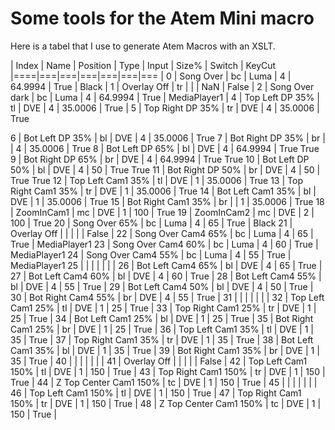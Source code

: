 # Some tools for the Atem Mini macro

Here is a tabel that I use to generate Atem Macros with an XSLT.

| Index | Name | Position | Type | Input | Size% | Switch | KeyCut
|====|===|===|===|===|===|===
| 0 | Song Over | bc | Luma | 4 | 64.9994 | True | Black
| 1 | Overlay Off | tr |  |  | NaN | False
| 2 | Song Over dark | bc | Luma | 4 | 64.9994 | True | MediaPlayer1
| 4 | Top Left DP 35% | tl | DVE | 4 | 35.0006 | True
| 5 | Top Right DP 35% | tr | DVE | 4 | 35.0006 | True


6 | Bot Left DP 35% | bl | DVE | 4 | 35.0006 | True
7 | Bot Right DP 35% | br |  | 4 | 35.0006 | True
8 | Bot Left DP 65% | bl | DVE | 4 | 64.9994 | True True
9 | Bot Right DP 65% | br | DVE | 4 | 64.9994 | True True
10 | Bot Left DP 50% | bl | DVE | 4 | 50 | True True
11 | Bot Right DP 50% | br | DVE | 4 | 50 | True True
12 | Top Left Cam1 35% | tl | DVE | 1 | 35.0006 | True
13 | Top Right Cam1 35% | tr | DVE | 1 | 35.0006 | True
14 | Bot Left Cam1 35% | bl | DVE | 1 | 35.0006 | True
15 | Bot Right Cam1 35% | br |  | 1 | 35.0006 | True
18 | ZoomInCam1 | mc | DVE | 1 | 100 | True
19 | ZoomInCam2 | mc | DVE | 2 | 100 | True
20 | Song Over 65% | bc | Luma | 4 | 65 | True | Black
21 | Overlay Off |  |  |  |  | False | 
22 | Song Over Cam4 65% | bc | Luma | 4 | 65 | True | MediaPlayer1
23 | Song Over Cam4 60% | bc | Luma | 4 | 60 | True | MediaPlayer1
24 | Song Over Cam4 55% | bc | Luma | 4 | 55 | True | MediaPlayer1
25 |  |  |  |  |  |  | 
26 | Bot Left Cam4 65% | bl | DVE | 4 | 65 | True | 
27 | Bot Left Cam4 60% | bl | DVE | 4 | 60 | True | 
28 | Bot Left Cam4 55% | bl | DVE | 4 | 55 | True | 
29 | Bot Left Cam4 50% | bl | DVE | 4 | 50 | True | 
30 | Bot Right Cam4 55% | br | DVE | 4 | 55 | True | 
31 |  |  |  |  |  |  | 
32 | Top Left Cam1 25% | tl | DVE | 1 | 25 | True | 
33 | Top Right Cam1 25% | tr | DVE | 1 | 25 | True | 
34 | Bot Left Cam1 25% | bl | DVE | 1 | 25 | True | 
35 | Bot Right Cam1 25% | br | DVE | 1 | 25 | True | 
36 | Top Left Cam1 35% | tl | DVE | 1 | 35 | True | 
37 | Top Right Cam1 35% | tr | DVE | 1 | 35 | True | 
38 | Bot Left Cam1 35% | bl | DVE | 1 | 35 | True | 
39 | Bot Right Cam1 35% | br | DVE | 1 | 35 | True | 
40 |  |  |  |  |  |  | 
41 | Overlay Off |  |  |  |  | False | 
42 | Top Left Cam1 150% | tl | DVE | 1 | 150 | True | 
43 | Top Right Cam1 150% | tr | DVE | 1 | 150 | True | 
44 | Z Top Center Cam1 150% | tc | DVE | 1 | 150 | True | 
45 |  |  |  |  |  |  | 
46 | Top Left Cam1 150% | tl | DVE | 1 | 150 | True | 
47 | Top Right Cam1 150% | tr | DVE | 1 | 150 | True | 
48 | Z Top Center Cam1 150% | tc | DVE | 1 | 150 | True | 